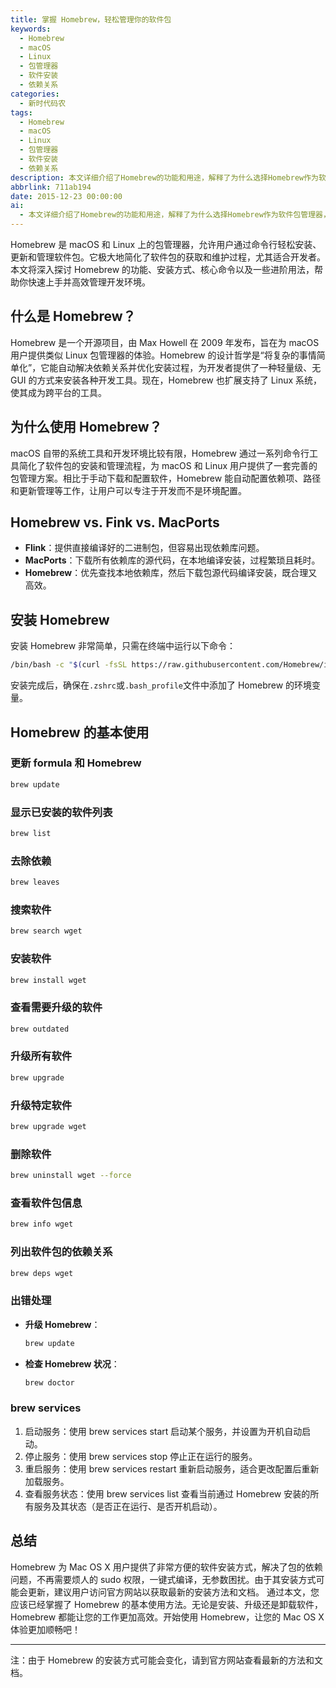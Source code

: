 ```yaml
---
title: 掌握 Homebrew，轻松管理你的软件包
keywords:
  - Homebrew
  - macOS
  - Linux
  - 包管理器
  - 软件安装
  - 依赖关系
categories:
  - 新时代码农
tags:
  - Homebrew
  - macOS
  - Linux
  - 包管理器
  - 软件安装
  - 依赖关系
description: 本文详细介绍了Homebrew的功能和用途，解释了为什么选择Homebrew作为软件包管理器，以及与Fink和MacPorts的比较。文章还提供了Homebrew的安装步骤、基本使用方法，包括更新、搜索、安装、升级和删除软件等操作。此外，还介绍了一些高级用法，如服务管理和出错处理。最后总结Homebrew的优点，并提醒用户访问官方网站获取最新信息。
abbrlink: 711ab194
date: 2015-12-23 00:00:00
ai:
  - 本文详细介绍了Homebrew的功能和用途，解释了为什么选择Homebrew作为软件包管理器，以及与Fink和MacPorts的比较。文章还提供了Homebrew的安装步骤、基本使用方法，包括更新、搜索、安装、升级和删除软件等操作。此外，还介绍了一些高级用法，如服务管理和出错处理。最后总结Homebrew的优点，并提醒用户访问官方网站获取最新信息。
---
```


Homebrew 是 macOS 和 Linux 上的包管理器，允许用户通过命令行轻松安装、更新和管理软件包。它极大地简化了软件包的获取和维护过程，尤其适合开发者。本文将深入探讨 Homebrew 的功能、安装方式、核心命令以及一些进阶用法，帮助你快速上手并高效管理开发环境。

## 什么是 Homebrew？

Homebrew 是一个开源项目，由 Max Howell 在 2009 年发布，旨在为 macOS 用户提供类似 Linux 包管理器的体验。Homebrew 的设计哲学是“将复杂的事情简单化”，它能自动解决依赖关系并优化安装过程，为开发者提供了一种轻量级、无 GUI 的方式来安装各种开发工具。现在，Homebrew 也扩展支持了 Linux 系统，使其成为跨平台的工具。

## 为什么使用 Homebrew？

macOS 自带的系统工具和开发环境比较有限，Homebrew 通过一系列命令行工具简化了软件包的安装和管理流程，为 macOS 和 Linux 用户提供了一套完善的包管理方案。相比于手动下载和配置软件，Homebrew 能自动配置依赖项、路径和更新管理等工作，让用户可以专注于开发而不是环境配置。

## Homebrew vs. Fink vs. MacPorts

- **Flink**：提供直接编译好的二进制包，但容易出现依赖库问题。
- **MacPorts**：下载所有依赖库的源代码，在本地编译安装，过程繁琐且耗时。
- **Homebrew**：优先查找本地依赖库，然后下载包源代码编译安装，既合理又高效。

## 安装 Homebrew

安装 Homebrew 非常简单，只需在终端中运行以下命令：

```bash
/bin/bash -c "$(curl -fsSL https://raw.githubusercontent.com/Homebrew/install/HEAD/install.sh)"
```

安装完成后，确保在`.zshrc`或`.bash_profile`文件中添加了 Homebrew 的环境变量。

## Homebrew 的基本使用

### 更新 formula 和 Homebrew

```bash
brew update
```

### 显示已安装的软件列表

```bash
brew list
```

### 去除依赖

```bash
brew leaves
```

### 搜索软件

```bash
brew search wget
```

### 安装软件

```bash
brew install wget
```

### 查看需要升级的软件

```bash
brew outdated
```

### 升级所有软件

```bash
brew upgrade
```

### 升级特定软件

```bash
brew upgrade wget
```

### 删除软件

```bash
brew uninstall wget --force
```

### 查看软件包信息

```bash
brew info wget
```

### 列出软件包的依赖关系

```bash
brew deps wget
```

### 出错处理

- **升级 Homebrew**：
  ```bash
  brew update
  ```
- **检查 Homebrew 状况**：
  ```bash
  brew doctor
  ```

### brew services

1. 启动服务：使用 brew services start <formula> 启动某个服务，并设置为开机自动启动。
2. 停止服务：使用 brew services stop <formula> 停止正在运行的服务。
3. 重启服务：使用 brew services restart <formula> 重新启动服务，适合更改配置后重新加载服务。
4. 查看服务状态：使用 brew services list 查看当前通过 Homebrew 安装的所有服务及其状态（是否正在运行、是否开机启动）。

## 总结

Homebrew 为 Mac OS X 用户提供了非常方便的软件安装方式，解决了包的依赖问题，不再需要烦人的 sudo 权限，一键式编译，无参数困扰。由于其安装方式可能会更新，建议用户访问官方网站以获取最新的安装方法和文档。
通过本文，您应该已经掌握了 Homebrew 的基本使用方法。无论是安装、升级还是卸载软件，Homebrew 都能让您的工作更加高效。开始使用 Homebrew，让您的 Mac OS X 体验更加顺畅吧！

---

注：由于 Homebrew 的安装方式可能会变化，请到官方网站查看最新的方法和文档。
